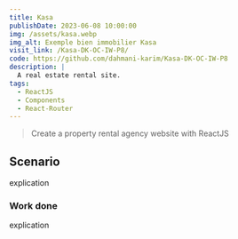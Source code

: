 ```yaml
---
title: Kasa
publishDate: 2023-06-08 10:00:00
img: /assets/kasa.webp
img_alt: Exemple bien immobilier Kasa
visit_link: /Kasa-DK-OC-IW-P8/
code: https://github.com/dahmani-karim/Kasa-DK-OC-IW-P8
description: |
  A real estate rental site.
tags:
  - ReactJS
  - Components
  - React-Router
---
```


> Create a property rental agency website with ReactJS

## Scenario

explication 


### Work done

explication